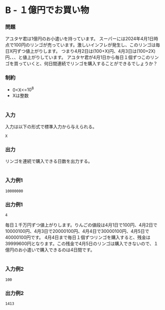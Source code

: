 # B - １億円でお買い物

### 問題
アユタヤ君は1億円のお小遣いを持っています。
スーパーには2024年4月1日時点で100円のリンゴが売っています。激しいインフレが発生し、このリンゴは毎日X円ずつ値上がりします。
つまり4月2日は(100+X)円、4月3日は(100+2X)円、、、と値上がりしています。
アユタヤ君が4月1日から毎日１個ずつこのリンゴを買っていくと、何日間連続でリンゴを購入することができるでしょうか？


### 制約
* 0<X<=$`10^8`$
* Xは整数

#

### 入力
入力は以下の形式で標準入力から与えられる。
```
X
```

### 出力
リンゴを連続で購入できる日数を出力する。

#

### 入力例1
```
10000000
```


### 出力例1
```
4
```
毎日１千万円ずつ値上がりします。りんごの値段は4月1日で100円、4月2日で10000100円、4月3日で20000100円、4月4日で30000100円、4月5日で40000100円です。
4月4日まで毎日１個ずつリンゴを購入すると、残金は39999600円となります。この残金で4月5日のリンゴは購入できないので、１億円のお小遣いで購入できるのは4日間です。

#

### 入力例2
```
100
```



### 出力例2
```
1413
```

#
